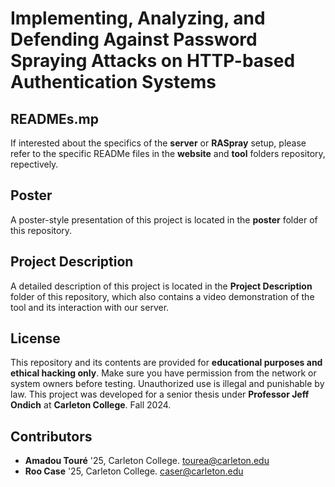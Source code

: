 # Implementing, Analyzing, and Defending Against Password Spraying Attacks on HTTP-based Authentication Systems


## READMEs.mp

If interested about the specifics of the **server** or **RASpray** setup, please refer to the specific READMe files in the **website** and **tool** folders repository, repectively.

## Poster

A poster-style presentation of this project is located in the **poster** folder of this repository.

## Project Description

A detailed description of this project is located in the **Project Description** folder of this repository, which also contains a video demonstration of the tool and its interaction with our server.

## License

This repository and its contents are provided for **educational purposes and ethical hacking only**. Make sure you have permission from the network or system owners before testing. Unauthorized use is illegal and punishable by law. This project was developed for a senior thesis under **Professor Jeff Ondich** at **Carleton College**. Fall 2024.

## Contributors

- **Amadou Touré** '25, Carleton College. [tourea@carleton.edu](mailto:tourea@carleton.edu)
- **Roo Case** '25, Carleton College. [caser@carleton.edu](mailto:caser@carleton.edu)